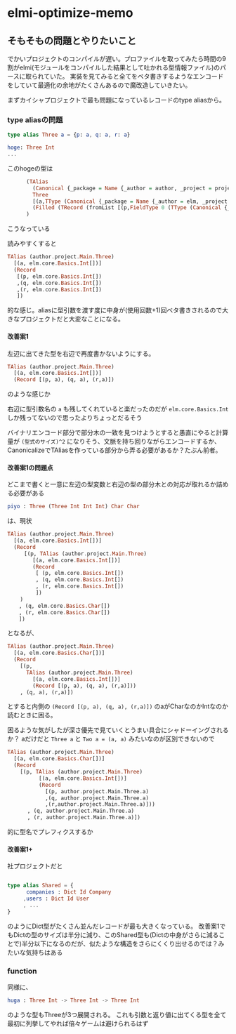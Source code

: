 # elmi-optimize-memo

## そもそもの問題とやりたいこと

でかいプロジェクトのコンパイルが遅い。プロファイルを取ってみたら時間の9割がelmi(モジュールをコンパイルした結果として吐かれる型情報ファイル)のパースに取られていた。
実装を見てみると全てをベタ書きするようなエンコードをしていて最適化の余地がたくさんあるので魔改造していきたい。

まずカイシャプロジェクトで最も問題になっているレコードのtype aliasから。

### type aliasの問題

```elm
type alias Three a = {p: a, q: a, r: a}

hoge: Three Int
...
```

このhogeの型は

```hs
      (TAlias 
        (Canonical {_package = Name {_author = author, _project = project}, _module = Main})
        Three 
        [(a,TType (Canonical {_package = Name {_author = elm, _project = core}, _module = Basics}) Int [])]
        (Filled (TRecord (fromList [(p,FieldType 0 (TType (Canonical {_package = Name {_author = elm, _project = core}, _module = Basics}) Int [])),(q,FieldType 0 (TType (Canonical {_package = Name {_author = elm, _project = core}, _module = Basics}) Int [])),(r,FieldType 0 (TType (Canonical {_package = Name {_author = elm, _project = core}, _module = Basics}) Int []))]) Nothing))
      ) 
```
こうなっている

読みやすくすると

```hs
TAlias (author.project.Main.Three)
  [(a, elm.core.Basics.Int[])]
  (Record 
   [(p, elm.core.Basics.Int[])
   ,(q, elm.core.Basics.Int[])
   ,(r, elm.core.Basics.Int[])
   ])
```
的な感じ。aliasに型引数を渡す度に中身が(使用回数+1)回ベタ書きされるので大きなプロジェクトだと大変なことになる。


#### 改善案1
左辺に出てきた型を右辺で再度書かないようにする。

```hs
TAlias (author.project.Main.Three)
  [(a, elm.core.Basics.Int[])] 
  (Record [(p, a), (q, a), (r,a)])
```
のような感じか

右辺に型引数名の `a` も残してくれていると楽だったのだが `elm.core.Basics.Int` しか残ってないので思ったよりちょっとだるそう

バイナリエンコード部分で部分木の一致を見つけようとすると愚直にやると計算量が `(型式のサイズ)^2` になりそう、文脈を持ち回りながらエンコードするか、CanonicalizeでTAliasを作っている部分から弄る必要があるか？たぶん前者。

#### 改善案1の問題点
どこまで書くと一意に左辺の型変数と右辺の型の部分木との対応が取れるか詰める必要がある

```elm
piyo : Three (Three Int Int Int) Char Char
```

は、現状

```hs
TAlias (author.project.Main.Three)
  [(a, elm.core.Basics.Int[])]
  (Record 
　　  [(p, TAlias (author.project.Main.Three)
        [(a, elm.core.Basics.Int[])]
        (Record 
         [ (p, elm.core.Basics.Int[])
         , (q, elm.core.Basics.Int[])
         , (r, elm.core.Basics.Int[])
         ])
    )
　  , (q, elm.core.Basics.Char[])
　  , (r, elm.core.Basics.Char[])
　  ])
```

となるが、


```hs
TAlias (author.project.Main.Three)
  [(a, elm.core.Basics.Char[])]
  (Record
    [(p, 
      TAlias (author.project.Main.Three)
        [(a, elm.core.Basics.Int[])]
        (Record [(p, a), (q, a), (r,a)]))
    , (q, a), (r,a)])
```

とすると内側の `(Record [(p, a), (q, a), (r,a)])` のaがCharなのかIntなのか読むときに困る。

困るような気がしたが深さ優先で見ていくとうまい具合にシャドーイングされるか？ 
aだけだと `Three a` と `Two a = (a, a)` みたいなのが区別できないので

```hs
TAlias (author.project.Main.Three)
  [(a, elm.core.Basics.Char[])]
  (Record 
    [(p, TAlias (author.project.Main.Three)
          [(a, elm.core.Basics.Int[])] 
          (Record 
            [(p, author.project.Main.Three.a)
            ,(q, author.project.Main.Three.a)
            ,(r,author.project.Main.Three.a)]))
　　   , (q, author.project.Main.Three.a)
　   　, (r, author.project.Main.Three.a)])
```

的に型名でプレフィクスするか





#### 改善案1+
社プロジェクトだと

```elm

type alias Shared = {
      companies : Dict Id Company
     ,users : Dict Id User
     , ...
}
```

のようにDict型がたくさん並んだレコードが最も大きくなっている。
改善案1でもDictの型のサイズは半分に減り、このShared型も(Dictの中身がさらに減ることで)半分以下になるのだが、似たような構造をさらにくくり出せるのでは？みたいな気持ちはある


### function
同様に、

```elm
huga : Three Int -> Three Int -> Three Int
```
のような型もThreeが3つ展開される。
これも引数と返り値に出てくる型を全て最初に列挙してやれば倍々ゲームは避けられるはず
